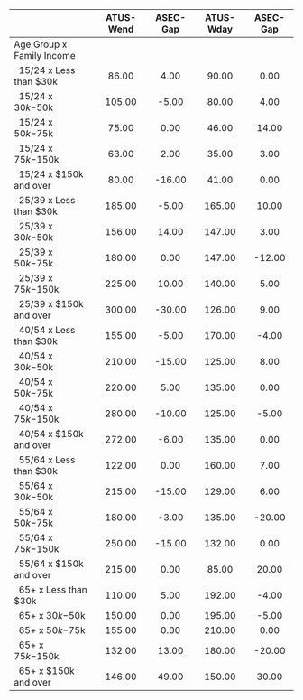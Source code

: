 
|                      |    ATUS-Wend |     ASEC-Gap |    ATUS-Wday |     ASEC-Gap |
| -------------------- | :----------: | :----------: | :----------: | :----------: |
| Age Group x Family Income |              |              |              |              |
| &nbsp;&nbsp;15/24 x Less than $30k |        86.00 |         4.00 |        90.00 |         0.00 |
| &nbsp;&nbsp;15/24 x $30k-$50k |       105.00 |        -5.00 |        80.00 |         4.00 |
| &nbsp;&nbsp;15/24 x $50k-$75k |        75.00 |         0.00 |        46.00 |        14.00 |
| &nbsp;&nbsp;15/24 x $75k-$150k |        63.00 |         2.00 |        35.00 |         3.00 |
| &nbsp;&nbsp;15/24 x $150k and over |        80.00 |       -16.00 |        41.00 |         0.00 |
| &nbsp;&nbsp;25/39 x Less than $30k |       185.00 |        -5.00 |       165.00 |        10.00 |
| &nbsp;&nbsp;25/39 x $30k-$50k |       156.00 |        14.00 |       147.00 |         3.00 |
| &nbsp;&nbsp;25/39 x $50k-$75k |       180.00 |         0.00 |       147.00 |       -12.00 |
| &nbsp;&nbsp;25/39 x $75k-$150k |       225.00 |        10.00 |       140.00 |         5.00 |
| &nbsp;&nbsp;25/39 x $150k and over |       300.00 |       -30.00 |       126.00 |         9.00 |
| &nbsp;&nbsp;40/54 x Less than $30k |       155.00 |        -5.00 |       170.00 |        -4.00 |
| &nbsp;&nbsp;40/54 x $30k-$50k |       210.00 |       -15.00 |       125.00 |         8.00 |
| &nbsp;&nbsp;40/54 x $50k-$75k |       220.00 |         5.00 |       135.00 |         0.00 |
| &nbsp;&nbsp;40/54 x $75k-$150k |       280.00 |       -10.00 |       125.00 |        -5.00 |
| &nbsp;&nbsp;40/54 x $150k and over |       272.00 |        -6.00 |       135.00 |         0.00 |
| &nbsp;&nbsp;55/64 x Less than $30k |       122.00 |         0.00 |       160.00 |         7.00 |
| &nbsp;&nbsp;55/64 x $30k-$50k |       215.00 |       -15.00 |       129.00 |         6.00 |
| &nbsp;&nbsp;55/64 x $50k-$75k |       180.00 |        -3.00 |       135.00 |       -20.00 |
| &nbsp;&nbsp;55/64 x $75k-$150k |       250.00 |       -15.00 |       132.00 |         0.00 |
| &nbsp;&nbsp;55/64 x $150k and over |       215.00 |         0.00 |        85.00 |        20.00 |
| &nbsp;&nbsp;65+ x Less than $30k |       110.00 |         5.00 |       192.00 |        -4.00 |
| &nbsp;&nbsp;65+ x $30k-$50k |       150.00 |         0.00 |       195.00 |        -5.00 |
| &nbsp;&nbsp;65+ x $50k-$75k |       155.00 |         0.00 |       210.00 |         0.00 |
| &nbsp;&nbsp;65+ x $75k-$150k |       132.00 |        13.00 |       180.00 |       -20.00 |
| &nbsp;&nbsp;65+ x $150k and over |       146.00 |        49.00 |       150.00 |        30.00 |

